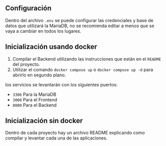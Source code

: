 ## Configuración

Dentro del archivo `.env` se puede configurar las credenciales y base de datos que utilizará la MariaDB, no se recomienda editar a menos que se vaya a cambiar en todos los lugares.

## Inicialización usando docker

1. Compilar el Backend utilizando las instrucciones que están en el `README` del proyecto.
2. Utilizar el comando `docker compose up` o `docker compose up -d` para abrirlo en segundo plano.

los servicios se levantarán con los siguientes puertos:

- `3306` Para la MariaDB
- `3000` Para el Frontend
- `8080` Para el Backend

## Inicialización sin docker

Dentro de cada proyecto hay un archivo README explicando como compilar y levantar cada una de las aplicaciones.
